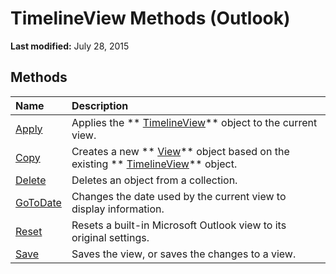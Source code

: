 
# TimelineView Methods (Outlook)

 **Last modified:** July 28, 2015


## Methods



|**Name**|**Description**|
|:-----|:-----|
| [Apply](92edb6d3-78ac-47ab-0419-add6b6d74e19.md)|Applies the  ** [TimelineView](fb14c1a1-f542-fa1e-f30f-c5ee3d2f0206.md)** object to the current view.|
| [Copy](0fb16952-06bb-d8ca-a8f2-9cb2e99fa299.md)|Creates a new  ** [View](41c8d149-9912-1685-4c8b-3c849cc6f1ed.md)** object based on the existing ** [TimelineView](fb14c1a1-f542-fa1e-f30f-c5ee3d2f0206.md)** object.|
| [Delete](d376fc7e-d702-bb64-962d-ea5186fce5ab.md)|Deletes an object from a collection.|
| [GoToDate](99983956-0a2f-ab4b-f656-ea6847185e67.md)|Changes the date used by the current view to display information.|
| [Reset](d101d006-9a95-81ed-d632-23f6c534d471.md)|Resets a built-in Microsoft Outlook view to its original settings.|
| [Save](fce2dac2-9f78-6211-e2d6-afb28d5dcbb7.md)|Saves the view, or saves the changes to a view.|
